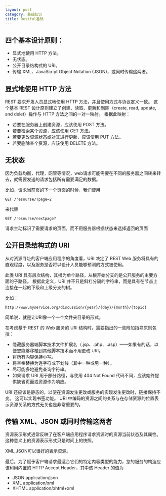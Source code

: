 ```yaml
---
layout: post
category: 基础知识
title: Restful基础
---
```

## 四个基本设计原则： ##
- 显式地使用 HTTP 方法。
- 无状态。
- 公开目录结构式的 URI。
- 传输 XML、JavaScript Object Notation (JSON)，或同时传输这两者。

## 显式地使用 HTTP 方法 ##
REST 要求开发人员显式地使用 HTTP 方法，并且使用方式与协议定义一致。 这个基本 REST 设计原则建立了创建、读取、更新和删除（create, read, update, and delet）操作与 HTTP 方法之间的一对一映射。 根据此映射：

- 若要在服务器上创建资源，应该使用 POST 方法。
- 若要检索某个资源，应该使用 GET 方法。
- 若要更改资源状态或对其进行更新，应该使用 PUT 方法。
- 若要删除某个资源，应该使用 DELETE 方法。

## 无状态 ##
因为负载均衡，代理，网管等情况，web请求可能需要在不同的服务器之间转来转去，就需要发送的请求包括所有需要满足的数据。

比如，请求当前页的下一个页面的时候，我们使用 

	GET /resourse/?page=2
来代替 

	GET /resourse/nextpage?
请求主动标识了需要请求的页面，而不用服务器根据状态来选择返回的页面

## 公开目录结构式的 URI ##
从对资源寻址的客户端应用程序的角度看，URI 决定了 REST Web 服务将具有的直观程度，以及服务是否将以设计人员能够预测的方式被使用。

此类 URI 具有层次结构，其根为单个路径，从根开始分支的是公开服务的主要方面的子路径。 根据此定义，URI 并不只是斜杠分隔的字符串，而是具有在节点上连接在一起的下级和上级分支的树。

比如：

	http://www.myservice.org/discussion/{year}/{day}/{month}/{topic}
简单说，就是让URI像一个一个文件夹目录的形式。

在考虑基于 REST 的 Web 服务的 URI 结构时，需要指出的一些附加指导原则包括：

- 隐藏服务器端脚本技术文件扩展名（.jsp、.php、.asp）——如果有的话，以便您能够移植到其他脚本技术而不用更改 URI。
- 将所有内容保持小写。
- 将空格替换为连字符或下划线（其中一种或另一种）。
- 尽可能多地避免查询字符串。
- 如果请求 URI 用于部分路径，与使用 404 Not Found 代码不同，应该始终提供缺省页面或资源作为响应。

URI 还应该是静态的，以便在资源发生更改或服务的实现发生更改时，链接保持不变。 这可以实现书签功能。 URI 中编码的资源之间的关系与在存储资源的位置表示资源关系的方式无关也是非常重要的。

## 传输 XML、JSON 或同时传输这两者 ##

资源表示形式通常反映了在客户端应用程序请求资源时的资源当前状态及其属性。 这种意义上的资源表示形式只是时间上的快照。 

XML,JSON可以很好的表示资源。

最后，为了赋予客户端请求最适合它们的特定内容类型的能力，您的服务的构造应该利用内置的 HTTP Accept Header，其中该 Header 的值为 

- JSON	application/json
- XML	application/xml
- XHTML	application/xhtml+xml
